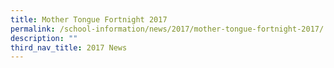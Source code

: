```yaml
---
title: Mother Tongue Fortnight 2017
permalink: /school-information/news/2017/mother-tongue-fortnight-2017/
description: ""
third_nav_title: 2017 News
---
```

